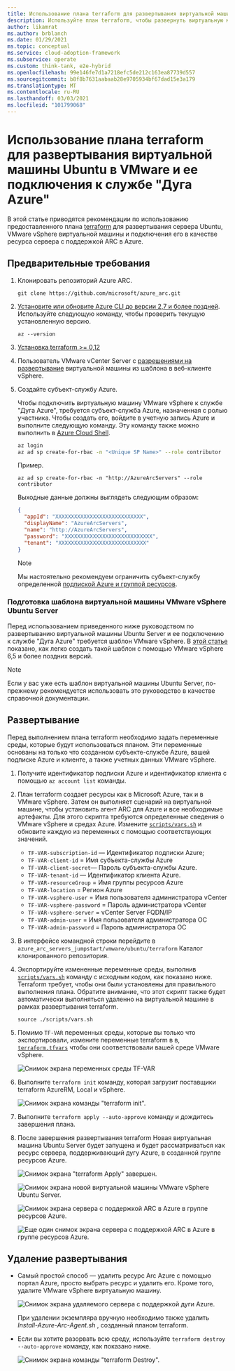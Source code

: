 ```yaml
---
title: Использование плана terraform для развертывания виртуальной машины Ubuntu в VMware и ее подключения к службе "Дуга Azure"
description: Используйте план terraform, чтобы развернуть виртуальную машину Ubuntu в VMware и подключить ее к службе "Дуга Azure".
author: likamrat
ms.author: brblanch
ms.date: 01/29/2021
ms.topic: conceptual
ms.service: cloud-adoption-framework
ms.subservice: operate
ms.custom: think-tank, e2e-hybrid
ms.openlocfilehash: 99e146fe7d1a7218efc5de212c163ea87739d557
ms.sourcegitcommit: b8f8b7631aabaab28e9705934bf67dad15e3a179
ms.translationtype: MT
ms.contentlocale: ru-RU
ms.lasthandoff: 03/03/2021
ms.locfileid: "101799068"
---
```

# <a name="use-a-terraform-plan-to-deploy-a-vmware-ubuntu-virtual-machine-and-connect-it-to-azure-arc"></a>Использование плана terraform для развертывания виртуальной машины Ubuntu в VMware и ее подключения к службе "Дуга Azure"

В этой статье приводятся рекомендации по использованию предоставленного плана [terraform](https://www.terraform.io/) для развертывания сервера Ubuntu, VMware vSphere виртуальной машины и подключения его в качестве ресурса сервера с поддержкой ARC в Azure.

## <a name="prerequisites"></a>Предварительные требования

1. Клонировать репозиторий Azure ARC.

    ```console
    git clone https://github.com/microsoft/azure_arc.git
    ```

2. [Установите или обновите Azure CLI до версии 2,7 и более поздней](/cli/azure/install-azure-cli). Используйте следующую команду, чтобы проверить текущую установленную версию.

    ```console
    az --version
    ```

3. [Установка terraform >= 0,12](https://learn.hashicorp.com/tutorials/terraform/install-cli)

4. Пользователь VMware vCenter Server с [разрешениями на развертывание](https://docs.vmware.com/en/VMware-vSphere/7.0/com.vmware.vsphere.vm_admin.doc/GUID-4D0F8E63-2961-4B71-B365-BBFA24673FDB.html) виртуальной машины из шаблона в веб-клиенте vSphere.

5. Создайте субъект-службу Azure.

    Чтобы подключить виртуальную машину VMware vSphere к службе "Дуга Azure", требуется субъект-служба Azure, назначенная с ролью участника. Чтобы создать его, войдите в учетную запись Azure и выполните следующую команду. Эту команду также можно выполнить в [Azure Cloud Shell](https://shell.azure.com/).

    ```bash
    az login
    az ad sp create-for-rbac -n "<Unique SP Name>" --role contributor
    ```

    Пример.

    ```console
    az ad sp create-for-rbac -n "http://AzureArcServers" --role contributor
    ```

    Выходные данные должны выглядеть следующим образом:

    ```json
    {
      "appId": "XXXXXXXXXXXXXXXXXXXXXXXXXXXX",
      "displayName": "AzureArcServers",
      "name": "http://AzureArcServers",
      "password": "XXXXXXXXXXXXXXXXXXXXXXXXXXXX",
      "tenant": "XXXXXXXXXXXXXXXXXXXXXXXXXXXX"
    }
    ```

    > [!NOTE]
    > Мы настоятельно рекомендуем ограничить субъект-службу определенной [подпиской Azure и группой ресурсов](/cli/azure/ad/sp).

### <a name="preparing-an-ubuntu-server-vmware-vsphere-vm-template"></a>Подготовка шаблона виртуальной машины VMware vSphere Ubuntu Server

Перед использованием приведенного ниже руководством по развертыванию виртуальной машины Ubuntu Server и ее подключению к службе "Дуга Azure" требуется шаблон VMware vSphere. В [этой статье](./vmware-ubuntu-template.md) показано, как легко создать такой шаблон с помощью VMware vSphere 6,5 и более поздних версий.

> [!NOTE]
> Если у вас уже есть шаблон виртуальной машины Ubuntu Server, по-прежнему рекомендуется использовать это руководство в качестве справочной документации.

## <a name="deployment"></a>Развертывание

Перед выполнением плана terraform необходимо задать переменные среды, которые будут использоваться планом. Эти переменные основаны на только что созданном субъекте-службе Azure, вашей подписке Azure и клиенте, а также учетных данных VMware vSphere.

1. Получите идентификатор подписки Azure и идентификатор клиента с помощью `az account list` команды.

2. План terraform создает ресурсы как в Microsoft Azure, так и в VMware vSphere. Затем он выполняет сценарий на виртуальной машине, чтобы установить агент ARC для Azure и все необходимые артефакты. Для этого скрипта требуются определенные сведения о VMware vSphere и средах Azure. Измените [`scripts/vars.sh`](https://github.com/microsoft/azure_arc/blob/main/azure_arc_servers_jumpstart/vmware/ubuntu/terraform/scripts/vars.sh) и обновите каждую из переменных с помощью соответствующих значений.

    - `TF-VAR-subscription-id` — Идентификатор подписки Azure;
    - `TF-VAR-client-id` = Имя субъекта-службы Azure
    - `TF-VAR-client-secret`— Пароль субъекта-службы Azure.
    - `TF-VAR-tenant-id` — Идентификатор клиента Azure.
    - `TF-VAR-resourceGroup` = Имя группы ресурсов Azure
    - `TF-VAR-location` = Регион Azure
    - `TF-VAR-vsphere-user` = Имя пользователя администратора vCenter
    - `TF-VAR-vsphere-password` = Пароль администратора vCenter
    - `TF-VAR-vsphere-server` = vCenter Server FQDN/IP
    - `TF-VAR-admin-user` = Имя пользователя администратора ОС
    - `TF-VAR-admin-password` = Пароль администратора ОС

3. В интерфейсе командной строки перейдите в `azure_arc_servers_jumpstart/vmware/ubuntu/terraform` Каталог клонированного репозитория.

4. Экспортируйте измененные переменные среды, выполнив [`scripts/vars.sh`](https://github.com/microsoft/azure_arc/blob/main/azure_arc_servers_jumpstart/vmware/ubuntu/terraform/scripts/vars.sh) команду с исходным кодом, как показано ниже. Terraform требует, чтобы они были установлены для правильного выполнения плана. Обратите внимание, что этот скрипт также будет автоматически выполняться удаленно на виртуальной машине в рамках развертывания terraform.

    `source ./scripts/vars.sh`

5. Помимо `TF-VAR` переменных среды, которые вы только что экспортировали, измените переменные terraform в в, [`terraform.tfvars`](https://github.com/microsoft/azure_arc/blob/main/azure_arc_servers_jumpstart/vmware/ubuntu/terraform/terraform.tfvars) чтобы они соответствовали вашей среде VMware vSphere.

    ![Снимок экрана переменных среды TF-VAR](./media/vmware-terraform-ubuntu/variables.png)

6. Выполните `terraform init` команду, которая загрузит поставщики terraform AzureRM, Local и vSphere.

    ![Снимок экрана команды "terraform init".](./media/vmware-terraform-ubuntu/terraform-init.png)

7. Выполните `terraform apply --auto-approve` команду и дождитесь завершения плана.

8. После завершения развертывания terraform Новая виртуальная машина Ubuntu Server будет запущена и будет рассматриваться как ресурс сервера, поддерживающий дугу Azure, в созданной группе ресурсов Azure.

    ![Снимок экрана "terraform Apply" завершен.](./media/vmware-terraform-ubuntu/terraform-apply.png)

    ![Снимок экрана новой виртуальной машины VMware vSphere Ubuntu Server.](./media/vmware-terraform-ubuntu/new-vm.png)

    ![Снимок экрана сервера с поддержкой ARC в Azure в группе ресурсов Azure.](./media/vmware-terraform-ubuntu/server-1.png)

    ![Еще один снимок экрана сервера с поддержкой ARC в Azure в группе ресурсов Azure.](./media/vmware-terraform-ubuntu/server-2.png)

## <a name="delete-the-deployment"></a>Удаление развертывания

- Самый простой способ — удалить ресурс Arc Azure с помощью портал Azure, просто выбрать ресурс и удалить его. Кроме того, удалите VMware vSphere виртуальную машину.

  ![Снимок экрана удаляемого сервера с поддержкой дуги Azure.](./media/vmware-terraform-ubuntu/delete-server.png)

  При удалении экземпляра вручную необходимо также удалить *Install-Azure-Arc-Agent.sh* , созданный планом terraform.

- Если вы хотите разорвать всю среду, используйте `terraform destroy --auto-approve` команду, как показано ниже.

  ![Снимок экрана команды "terraform Destroy".](./media/vmware-terraform-ubuntu/terraform-destroy.png)
